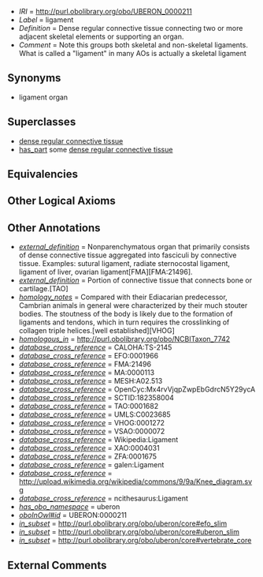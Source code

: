  * *IRI* = http://purl.obolibrary.org/obo/UBERON_0000211
 * *Label* = ligament
 * *Definition* = Dense regular connective tissue connecting two or more adjacent skeletal elements or supporting an organ.
 * *Comment* = Note this groups both skeletal and non-skeletal ligaments. What is called a "ligament" in many AOs is actually a skeletal ligament

## Synonyms

 * ligament organ

## Superclasses

 * [dense regular connective tissue](../../UBERON/46/UBERON_0007846.md)
 * [has_part](../../BFO/51/BFO_0000051.md) some [dense regular connective tissue](../../UBERON/46/UBERON_0007846.md)

## Equivalencies


## Other Logical Axioms


## Other Annotations

 * *[external_definition](../../UBPROP/01/UBPROP_0000001.md)* = Nonparenchymatous organ that primarily consists of dense connective tissue aggregated into fasciculi by connective tissue. Examples: sutural ligament, radiate sternocostal ligament, ligament of liver, ovarian ligament[FMA][FMA:21496].
 * *[external_definition](../../UBPROP/01/UBPROP_0000001.md)* = Portion of connective tissue that connects bone or cartilage.[TAO]
 * *[homology_notes](../../UBPROP/03/UBPROP_0000003.md)* = Compared with their Ediacarian predecessor, Cambrian animals in general were characterized by their much stouter bodies. The stoutness of the body is likely due to the formation of ligaments and tendons, which in turn requires the crosslinking of collagen triple helices.[well established][VHOG]
 * *[homologous_in](../../core#homologous/in/core#homologous_in.md)* = http://purl.obolibrary.org/obo/NCBITaxon_7742
 * *[database_cross_reference](../../ef/oboInOwl#hasDbXref.md)* = CALOHA:TS-2145
 * *[database_cross_reference](../../ef/oboInOwl#hasDbXref.md)* = EFO:0001966
 * *[database_cross_reference](../../ef/oboInOwl#hasDbXref.md)* = FMA:21496
 * *[database_cross_reference](../../ef/oboInOwl#hasDbXref.md)* = MA:0000113
 * *[database_cross_reference](../../ef/oboInOwl#hasDbXref.md)* = MESH:A02.513
 * *[database_cross_reference](../../ef/oboInOwl#hasDbXref.md)* = OpenCyc:Mx4rvVjqpZwpEbGdrcN5Y29ycA
 * *[database_cross_reference](../../ef/oboInOwl#hasDbXref.md)* = SCTID:182358004
 * *[database_cross_reference](../../ef/oboInOwl#hasDbXref.md)* = TAO:0001682
 * *[database_cross_reference](../../ef/oboInOwl#hasDbXref.md)* = UMLS:C0023685
 * *[database_cross_reference](../../ef/oboInOwl#hasDbXref.md)* = VHOG:0001272
 * *[database_cross_reference](../../ef/oboInOwl#hasDbXref.md)* = VSAO:0000072
 * *[database_cross_reference](../../ef/oboInOwl#hasDbXref.md)* = Wikipedia:Ligament
 * *[database_cross_reference](../../ef/oboInOwl#hasDbXref.md)* = XAO:0004031
 * *[database_cross_reference](../../ef/oboInOwl#hasDbXref.md)* = ZFA:0001675
 * *[database_cross_reference](../../ef/oboInOwl#hasDbXref.md)* = galen:Ligament
 * *[database_cross_reference](../../ef/oboInOwl#hasDbXref.md)* = http://upload.wikimedia.org/wikipedia/commons/9/9a/Knee_diagram.svg
 * *[database_cross_reference](../../ef/oboInOwl#hasDbXref.md)* = ncithesaurus:Ligament
 * *[has_obo_namespace](../../ce/oboInOwl#hasOBONamespace.md)* = uberon
 * *[oboInOwl#id](../../id/oboInOwl#id.md)* = UBERON:0000211
 * *[in_subset](../../et/oboInOwl#inSubset.md)* = http://purl.obolibrary.org/obo/uberon/core#efo_slim
 * *[in_subset](../../et/oboInOwl#inSubset.md)* = http://purl.obolibrary.org/obo/uberon/core#uberon_slim
 * *[in_subset](../../et/oboInOwl#inSubset.md)* = http://purl.obolibrary.org/obo/uberon/core#vertebrate_core

## External Comments

